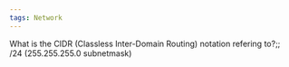 ```yaml
---
tags: Network
---
```


What is the CIDR (Classless Inter-Domain Routing) notation refering to?;; /24 (255.255.255.0 subnetmask)
